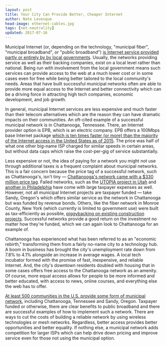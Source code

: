 ```yaml
---
layout: post
title: Your City Can Provide Better, Cheaper Internet
author: Nate Levesque
head-image: ethernet-cables.jpg
tags: [net-neutrality]
updated: 2017-07-16
---
```


Municipal Internet (or, depending on the technology, "municipal fiber", "municipal broadband", or "public broadband") [is Internet service provided partly or entirely by by local governments](https://en.wikipedia.org/wiki/Municipal_broadband). Usually, the networks providing service as well as their backing companies, exist on a local level rather than national. Being run with involvement from the local government means such services can provide access to the web at a much lower cost or in some cases even for free while being better tailored to the local community's needs. Areas that have built successful municipal networks often are able to provide more equal access to the Internet and better connectivity which can be a driving force in attracting high tech companies, economic development, and job growth.

In general, municipal Internet services are less expensive and much faster than their telecom alternatives which are the reason they can have dramatic impacts on their communities. An oft-cited example of a successful municipal network is in Chattanooga, Tennessee. There, an Internet provider option is EPB, which is an electric company. EPB offers a 100Mbps base Internet package [which is ten times faster (or more) than the majority of the Internet access in the United States as of 2015](https://www.akamai.com/us/en/multimedia/documents/state-of-the-internet/akamai-state-of-the-internet-report-q3-2015.pdf). The price was half of what one other big-name ISP charged for similar speeds in certain areas, but without data caps which raise the cost-per-gig of service substantially.

Less expensive or not, the idea of paying for a network you might not use through additional taxes is a frequent complaint about municipal networks. This is a fair concern because the price tag of a successful network, such as Chattanooga's, isn't tiny — [Chattanooga's network came with a $330 million price tag](http://www.tennessean.com/story/money/2016/06/14/chattanooga-mayor-gigabit-speed-internet-helped-revive-city/85843196/). Failed networks, such as the [UTOPIA project in Utah](http://www.forbes.com/sites/realspin/2014/07/01/for-taxpayers-broadband-utopia-anything-but/#53909a86405a) and [another in Philadelphia](http://technical.ly/philly/2015/03/04/cities-learn-phillys-failed-municipal-broadband-effort/) have come with large taxpayer expenses as well. However, not all municipal Internet projects are taxpayer funded — take Sandy, Oregon's which offers similar service as the network in Chattanooga but was funded by revenue bonds. Others, like the fiber network in Monroe County, New York (which currently is limited to government use) were built as tax-efficiently as possible, [piggybacking on existing construction projects](http://www.rochesterfirst.com/news/news/taxpayer-funded-fiber-lines-way-under-capacity/190644358). Successful networks provide a good return on the investment no matter how they're funded, which we can again look to Chattanooga for an example of.

Chattanooga has experienced what has been referred to as an "economic rebirth," transforming them from a fairly no-name city to a technology hub. A boom in business has brought the city's unemployment rate down from 7.8% to 4.1% alongside an increase in average wages. A local tech incubator formed with the promise of fast, inexpensive, and reliable Internet. And, the city's downtown residents doubled with housing that in some cases offers free access to the Chattanooga network as an amenity. Of course, more equal access allows for people to be more informed and better educated, with access to news, online courses, and everything else the web has to offer.

[At least 500 communities in the U.S. provide some form of municipal network](https://muninetworks.org/communitymap), including Chattanooga, Tennessee and Sandy, Oregon. Taxpayer funded or otherwise, there are clear benefits to public broadband and there are successful examples of how to implement such a network. There are ways to cut the costs of building a reliable network by using wireless technologies or mesh networks. Regardless, better access provides better opportunities and better equality. If nothing else, a municipal network adds competition for larger ISPs which can help drive down pricing and improve service even for those not using the municipal option.
